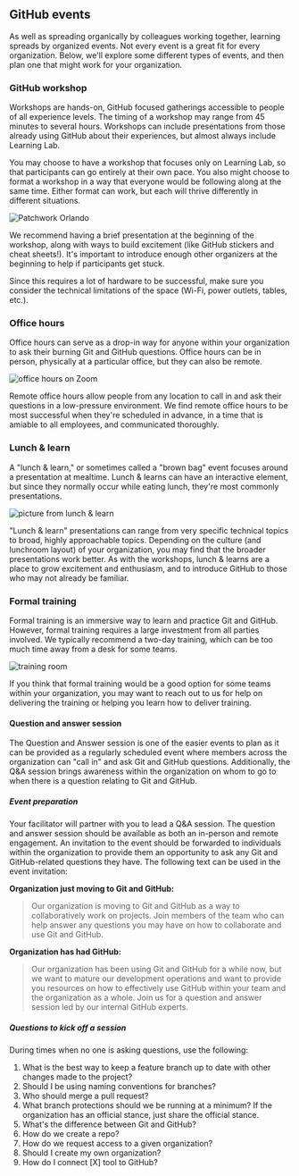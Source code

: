## GitHub events

As well as spreading organically by colleagues working together, learning spreads by organized events. Not every event is a great fit for every organization. Below, we'll explore some different types of events, and then plan one that might work for your organization.

### GitHub workshop

Workshops are hands-on, GitHub focused gatherings accessible to people of all experience levels. The timing of a workshop may range from 45 minutes to several hours. Workshops can include presentations from those already using GitHub about their experiences, but almost always include Learning Lab.

You may choose to have a workshop that focuses only on Learning Lab, so that participants can go entirely at their own pace. You also might choose to format a workshop in a way that everyone would be following along at the same time. Either format can work, but each will thrive differently in different situations.

![Patchwork Orlando](https://user-images.githubusercontent.com/16547949/43784770-df8afb06-9a32-11e8-9471-e3ee3bc5658a.JPG)

We recommend having a brief presentation at the beginning of the workshop, along with ways to build excitement (like GitHub stickers and cheat sheets!). It's important to introduce enough other organizers at the beginning to help if participants get stuck.

Since this requires a lot of hardware to be successful, make sure you consider the technical limitations of the space (Wi-Fi, power outlets, tables, etc.).

### Office hours

Office hours can serve as a drop-in way for anyone within your organization to ask their burning Git and GitHub questions. Office hours can be in person, physically at a particular office, but they can also be remote.

![office hours on Zoom](https://user-images.githubusercontent.com/16547949/43785117-aaf1b078-9a33-11e8-86fe-294fcfefd1bd.png)

Remote office hours allow people from any location to call in and ask their questions in a low-pressure environment. We find remote office hours to be most successful when they're scheduled in advance, in a time that is amiable to all employees, and communicated thoroughly.

### Lunch & learn

A "lunch & learn," or sometimes called a "brown bag" event focuses around a presentation at mealtime. Lunch & learns can have an interactive element, but since they normally occur while eating lunch, they're most commonly presentations.

![picture from lunch & learn](https://user-images.githubusercontent.com/17183625/77708880-bd062080-6f9f-11ea-9bdf-2f1fd27bfa16.jpg)

"Lunch & learn" presentations can range from very specific technical topics to broad, highly approachable topics. Depending on the culture (and lunchroom layout) of your organization, you may find that the broader presentations work better. As with the workshops, lunch & learns are a place to grow excitement and enthusiasm, and to introduce GitHub to those who may not already be familiar.

### Formal training

Formal training is an immersive way to learn and practice Git and GitHub. However, formal training requires a large investment from all parties involved. We typically recommend a two-day training, which can be too much time away from a desk for some teams.

![training room](https://user-images.githubusercontent.com/16547949/43785665-d3ab7f52-9a34-11e8-96aa-9a16a96194ba.JPG)

If you think that formal training would be a good option for some teams within your organization, you may want to reach out to us for help on delivering the training or helping you learn how to deliver training.

#### Question and answer session

The Question and Answer session is one of the easier events to plan as it can be provided as a regularly scheduled event where members across the organization can "call in" and ask Git and GitHub questions. Additionally, the Q&A session brings awareness within the organization on whom to go to when there is a question relating to Git and GitHub.

##### Event preparation

Your facilitator will partner with you to lead a Q&A session. The question and answer session should be available as both an in-person and remote engagement. An invitation to the event should be forwarded to individuals within the organization to provide them an opportunity to ask any Git and GitHub-related questions they have. The following text can be used in the event invitation:

**Organization just moving to Git and GitHub:**

> Our organization is moving to Git and GitHub as a way to collaboratively work on projects. Join members of the team who can help answer any questions you may have on how to collaborate and use Git and GitHub.

**Organization has had GitHub:**

> Our organization has been using Git and GitHub for a while now, but we want to mature our development operations and want to provide you resources on how to effectively use GitHub within your team and the organization as a whole. Join us for a question and answer session led by our internal GitHub experts.

##### Questions to kick off a session

During times when no one is asking questions, use the following:

1. What is the best way to keep a feature branch up to date with other changes made to the project?
1. Should I be using naming conventions for branches?
1. Who should merge a pull request?
1. What branch protections should we be running at a minimum? If the organization has an official stance, just share the official stance.
1. What's the difference between Git and GitHub?
1. How do we create a repo?
1. How do we request access to a given organization?
1. Should I create my own organization?
1. How do I connect [X] tool to GitHub?
